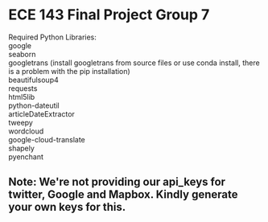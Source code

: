 # ECE 143 Final Project Group 7

Required Python Libraries: <br/>
google <br/>
seaborn <br/>
googletrans (install googletrans from source files or use conda install, there is a problem with the pip installation) <br/>
beautifulsoup4 <br/>
requests <br/>
html5lib <br/>
python-dateutil <br/>
articleDateExtractor <br/>
tweepy <br/>
wordcloud <br/>
google-cloud-translate <br/>
shapely <br/>
pyenchant <br/>

## Note: We're not providing our api_keys for twitter, Google and Mapbox. Kindly generate your own keys for this.
